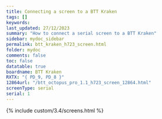 ```yaml
---
title: Connecting a screen to a BTT Kraken
tags: []
keywords: 
last_updated: 27/12/2023
summary: "How to connect a serial screen to a BTT Kraken"
sidebar: mydoc_sidebar
permalink: btt_kraken_h723_screen.html
folder: mydoc
comments: false
toc: false
datatable: true
boardname: BTT Kraken
RXTX: "{ PD_9, PD_8 }"
12864url: "/btt_octopus_pro_1.1_h723_screen_12864.html"
screenType: serial
serial: 1
---
```


{% include custom/3.4/screens.html %}

